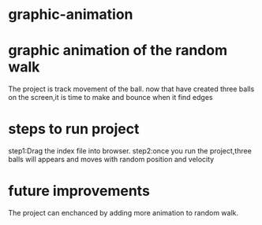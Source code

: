 # graphic-animation
# graphic animation of the random walk
The project is track movement of the ball. now that have created three balls on the screen,it is time to make and bounce when it find edges
# steps to run project
step1:Drag the index file into browser.
step2:once you run the project,three balls will appears and moves with random position and velocity
# future improvements
The project can enchanced by adding more animation to random walk.
